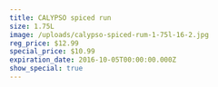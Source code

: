 ```yaml
---
title: CALYPSO spiced run
size: 1.75L
image: /uploads/calypso-spiced-rum-1-75l-16-2.jpg
reg_price: $12.99
special_price: $10.99
expiration_date: 2016-10-05T00:00:00.000Z
show_special: true
---
```




